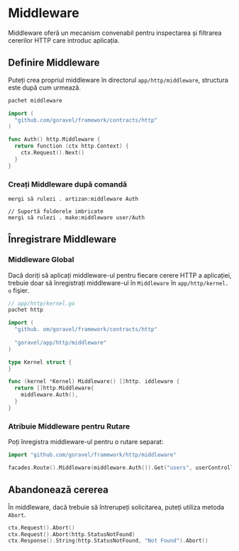# Middleware

Middleware oferă un mecanism convenabil pentru inspectarea și filtrarea cererilor HTTP care introduc aplicația.

## Definire Middleware

Puteți crea propriul middleware în directorul `app/http/middleware`, structura este după cum urmează.

```go
pachet middleware

import (
  "github.com/goravel/framework/contracts/http"
)

func Auth() http.Middleware {
  return function (ctx http.Context) {
    ctx.Request().Next()
  }
}
```

### Creați Middleware după comandă

```
mergi să rulezi . artizan:middleware Auth

// Suportă folderele imbricate
mergi să rulezi . make:middleware user/Auth
```

## Înregistrare Middleware

### Middleware Global

Dacă doriți să aplicați middleware-ul pentru fiecare cerere HTTP a aplicației, trebuie doar să înregistrați middleware-ul în
`Middleware` în `app/http/kernel. o` fişier.

```go
// app/http/kernel.go
pachet http

import (
  "github. om/goravel/framework/contracts/http"
  
  "goravel/app/http/middleware"
)

type Kernel struct {
}

func (kernel *Kernel) Middleware() []http. iddleware {
  return []http.Middleware{
    middleware.Auth(),
  }
}
```

### Atribuie Middleware pentru Rutare

Poți înregistra middleware-ul pentru o rutare separat:

```go
import "github.com/goravel/framework/http/middleware"

facades.Route().Middleware(middleware.Auth()).Get("users", userController.Show)
```

## Abandonează cererea

În middleware, dacă trebuie să întrerupeți solicitarea, puteți utiliza metoda `Abort`.

```go
ctx.Request().Abort()
ctx.Request().Abort(http.StatusNotFound)
ctx.Response().String(http.StatusNotFound, "Not Found").Abort()
```
